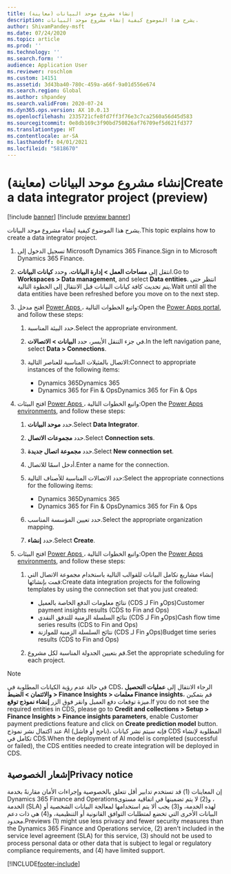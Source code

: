 ```yaml
---
title: إنشاء مشروع موحد البيانات (معاينة)
description: يشرح هذا الموضوع كيفية إنشاء مشروع موحد البيانات.
author: ShivamPandey-msft
ms.date: 07/24/2020
ms.topic: article
ms.prod: ''
ms.technology: ''
ms.search.form: ''
audience: Application User
ms.reviewer: roschlom
ms.custom: 14151
ms.assetid: 3d43ba40-780c-459a-a66f-9a01d556e674
ms.search.region: Global
ms.author: shpandey
ms.search.validFrom: 2020-07-24
ms.dyn365.ops.version: AX 10.0.13
ms.openlocfilehash: 2335721cfe8fd7ff3f76e3c7ca2560a56d45d583
ms.sourcegitcommit: 0e8db169c3f90bd750826af76709ef5d621fd377
ms.translationtype: HT
ms.contentlocale: ar-SA
ms.lasthandoff: 04/01/2021
ms.locfileid: "5818670"
---
```

# <a name="create-a-data-integrator-project-preview"></a><span data-ttu-id="a63a9-103">إنشاء مشروع موحد البيانات (معاينة)</span><span class="sxs-lookup"><span data-stu-id="a63a9-103">Create a data integrator project (preview)</span></span>

[!include [banner](../includes/banner.md)]
[!include [preview banner](../includes/preview-banner.md)]

<span data-ttu-id="a63a9-104">يشرح هذا الموضوع كيفية إنشاء مشروع موحد البيانات.</span><span class="sxs-lookup"><span data-stu-id="a63a9-104">This topic explains how to create a data integrator project.</span></span>

1. <span data-ttu-id="a63a9-105">تسجيل الدخول إلى Microsoft Dynamics 365 Finance.</span><span class="sxs-lookup"><span data-stu-id="a63a9-105">Sign in to Microsoft Dynamics 365 Finance.</span></span>
2. <span data-ttu-id="a63a9-106">انتقل إلى **مساحات العمل \> إدارة البيانات**، وحدد **كيانات البيانات**.</span><span class="sxs-lookup"><span data-stu-id="a63a9-106">Go to **Workspaces \> Data management**, and select **Data entities**.</span></span> <span data-ttu-id="a63a9-107">انتظر حتى يتم تحديث كافة كيانات البيانات قبل الانتقال إلى الخطوة التالية.</span><span class="sxs-lookup"><span data-stu-id="a63a9-107">Wait until all the data entities have been refreshed before you move on to the next step.</span></span>
3. <span data-ttu-id="a63a9-108">افتح مدخل [Power Apps ](https://make.powerapps.com/)، واتبع الخطوات التالية:</span><span class="sxs-lookup"><span data-stu-id="a63a9-108">Open the [Power Apps portal](https://make.powerapps.com/), and follow these steps:</span></span>

    1. <span data-ttu-id="a63a9-109">حدد البيئة المناسبة.</span><span class="sxs-lookup"><span data-stu-id="a63a9-109">Select the appropriate environment.</span></span>
    2. <span data-ttu-id="a63a9-110">في جزء التنقل الأيسر، حدد **البيانات \> الاتصالات**.</span><span class="sxs-lookup"><span data-stu-id="a63a9-110">In the left navigation pane, select **Data \> Connections**.</span></span>
    3. <span data-ttu-id="a63a9-111">الاتصال بالمثيلات المناسبة للعناصر التالية:</span><span class="sxs-lookup"><span data-stu-id="a63a9-111">Connect to appropriate instances of the following items:</span></span>

        - <span data-ttu-id="a63a9-112">Dynamics 365</span><span class="sxs-lookup"><span data-stu-id="a63a9-112">Dynamics 365</span></span>
        - <span data-ttu-id="a63a9-113">Dynamics 365 for Fin & Ops</span><span class="sxs-lookup"><span data-stu-id="a63a9-113">Dynamics 365 for Fin & Ops</span></span>

4. <span data-ttu-id="a63a9-114">افتح البيئات [Power Apps ](https://admin.powerapps.com/environments)، واتبع الخطوات التالية:</span><span class="sxs-lookup"><span data-stu-id="a63a9-114">Open the [Power Apps environments](https://admin.powerapps.com/environments), and follow these steps:</span></span>

    1. <span data-ttu-id="a63a9-115">حدد **موحد البيانات**.</span><span class="sxs-lookup"><span data-stu-id="a63a9-115">Select **Data Integrator**.</span></span>
    2. <span data-ttu-id="a63a9-116">حدد **مجموعات الاتصال**.</span><span class="sxs-lookup"><span data-stu-id="a63a9-116">Select **Connection sets**.</span></span>
    3. <span data-ttu-id="a63a9-117">حدد **مجموعة اتصال جديدة**.</span><span class="sxs-lookup"><span data-stu-id="a63a9-117">Select **New connection set**.</span></span>
    4. <span data-ttu-id="a63a9-118">أدخل اسمًا للاتصال.</span><span class="sxs-lookup"><span data-stu-id="a63a9-118">Enter a name for the connection.</span></span>
    5. <span data-ttu-id="a63a9-119">حدد الاتصالات المناسبة للأصناف التالية:</span><span class="sxs-lookup"><span data-stu-id="a63a9-119">Select the appropriate connections for the following items:</span></span>

        - <span data-ttu-id="a63a9-120">Dynamics 365</span><span class="sxs-lookup"><span data-stu-id="a63a9-120">Dynamics 365</span></span>
        - <span data-ttu-id="a63a9-121">Dynamics 365 for Fin & Ops</span><span class="sxs-lookup"><span data-stu-id="a63a9-121">Dynamics 365 for Fin & Ops</span></span>

    6. <span data-ttu-id="a63a9-122">حدد تعيين المؤسسة المناسب.</span><span class="sxs-lookup"><span data-stu-id="a63a9-122">Select the appropriate organization mapping.</span></span>
    7. <span data-ttu-id="a63a9-123">حدد **إنشاء**.</span><span class="sxs-lookup"><span data-stu-id="a63a9-123">Select **Create**.</span></span>

5. <span data-ttu-id="a63a9-124">افتح البيئات [Power Apps ](https://admin.powerapps.com/environments)، واتبع الخطوات التالية:</span><span class="sxs-lookup"><span data-stu-id="a63a9-124">Open the [Power Apps environments](https://admin.powerapps.com/environments), and follow these steps:</span></span>  

    1. <span data-ttu-id="a63a9-125">إنشاء مشاريع تكامل البيانات للقوالب التالية باستخدام مجموعة الاتصال التي قمت بإنشائها:</span><span class="sxs-lookup"><span data-stu-id="a63a9-125">Create data integration projects for the following templates by using the connection set that you just created:</span></span>

        - <span data-ttu-id="a63a9-126">نتائج معلومات الدفع الخاصة بالعميل (CDS لـ Fin وOps)</span><span class="sxs-lookup"><span data-stu-id="a63a9-126">Customer payment insights results (CDS to Fin and Ops)</span></span>
        - <span data-ttu-id="a63a9-127">نتائج السلسلة الزمنية للتدفق النقدي (CDS لـ Fin وOps)</span><span class="sxs-lookup"><span data-stu-id="a63a9-127">Cash flow time series results (CDS to Fin and Ops)</span></span>
        - <span data-ttu-id="a63a9-128">نتائج السلسلة الزمنية للموازنة (CDS لـ Fin وOps)</span><span class="sxs-lookup"><span data-stu-id="a63a9-128">Budget time series results (CDS to Fin and Ops)</span></span>

    2. <span data-ttu-id="a63a9-129">قم بتعيين الجدولة المناسبة لكل مشروع.</span><span class="sxs-lookup"><span data-stu-id="a63a9-129">Set the appropriate scheduling for each project.</span></span>

> [!NOTE]
> <span data-ttu-id="a63a9-130">في حالة عدم رؤية الكيانات المطلوبة في CDS، الرجاء الانتقال إلى **عمليات التحصيل والائتمان > الضبط > Finance Insights > معلمات Finance insights**، قم بتمكين ميزة توقعات دفع العميل وانقر فوق الزر **إنشاء نموذج توقع**.</span><span class="sxs-lookup"><span data-stu-id="a63a9-130">If you do not see the required entities in CDS, please go to **Credit and collections > Setup > Finance Insights > Finance insights parameters**, enable Customer payment predictions feature and click on **Create prediction model** button.</span></span> <span data-ttu-id="a63a9-131">عند اكتمال نشر نموذج AI (ناجح أو فاشل)، فإنه سيتم نشر كيانات CDS المطلوبة لإنشاء تكامل في CDS.</span><span class="sxs-lookup"><span data-stu-id="a63a9-131">When the deployment of AI model is completed (successful or failed), the CDS entities needed to create integration will be deployed in CDS.</span></span>

## <a name="privacy-notice"></a><span data-ttu-id="a63a9-132">إشعار الخصوصية</span><span class="sxs-lookup"><span data-stu-id="a63a9-132">Privacy notice</span></span>

<span data-ttu-id="a63a9-133">إن المعاينات (1) قد تستخدم تدابير أقل تتعلق بالخصوصية وإجراءات الأمان مقارنةً بخدمة Dynamics 365 Finance and Operations‏، و(2) لا يتم تضمينها في اتفاقية مستوى الخدمة (SLA) لهذه الخدمة، و(3) يجب ألا يتم استخدامها لمعالجة البيانات الشخصية أو البيانات الأخرى التي تخضع لمتطلبات التوافق القانونية أو التنظيمية، و(4) هي ذات دعم محدود.</span><span class="sxs-lookup"><span data-stu-id="a63a9-133">Previews (1) might use less privacy and fewer security measures than the Dynamics 365 Finance and Operations service, (2) aren't included in the service level agreement (SLA) for this service, (3) should not be used to process personal data or other data that is subject to legal or regulatory compliance requirements, and (4) have limited support.</span></span>


[!INCLUDE[footer-include](../../includes/footer-banner.md)]